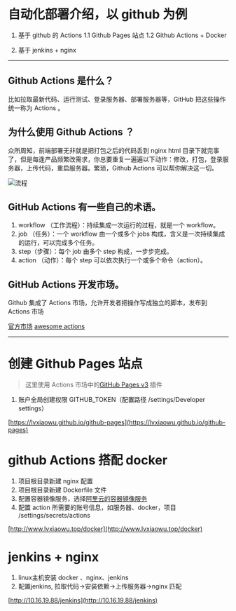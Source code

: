 # 自动化部署介绍，以 github 为例

1. 基于 github 的 Actions
1.1 Github Pages 站点
1.2 Github Actions + Docker 

2. 基于 jenkins + nginx

---

## Github Actions 是什么？

比如拉取最新代码、运行测试、登录服务器、部署服务器等，GitHub 把这些操作统一称为 Actions 。

## 为什么使用 Github Actions ？

众所周知，前端部署无非就是把打包之后的代码丢到 nginx html 目录下就完事了，但是每逢产品频繁改需求，你总要重复一遍遍以下动作：修改，打包，登录服务器，上传代码，重启服务器。繁琐，Github Actions 可以帮你解决这一切。

![流程](https://static-venus.shandiantech.com/skio/20210527/1622099530432_process.png)

## GitHub Actions 有一些自己的术语。

1. workflow （工作流程）：持续集成一次运行的过程，就是一个 workflow。
2. job （任务）：一个 workflow 由一个或多个 jobs 构成，含义是一次持续集成的运行，可以完成多个任务。
3. step（步骤）：每个 job 由多个 step 构成，一步步完成。
4. action （动作）：每个 step 可以依次执行一个或多个命令（action）。

## GitHub Actions 开发市场。

Github 集成了 Actions 市场，允许开发者把操作写成独立的脚本，发布到 Actions 市场

[官方市场](https://github.com/marketplace?type=actions)
[awesome actions](https://github.com/sdras/awesome-actions)

---

# 创建 Github Pages 站点

> 这里使用 Actions 市场中的[GitHub Pages v3](https://github.com/marketplace/actions/github-pages-v3) 插件

1. 账户全局创建权限 GITHUB_TOKEN（配置路径 /settings/Developer settings）

[https://lvxiaowu.github.io/github-pages](https://lvxiaowu.github.io/github-pages)

# github Actions 搭配 docker

1.  项目根目录新建 nginx 配置
2.  项目根目录新建 Dockerfile 文件
3.  配置容器镜像服务，选择[阿里云的容器镜像服务](https://cr.console.aliyun.com/cn-hangzhou/instance/dashboard)
4.  配置 action 所需要的账号信息，如服务器、docker，项目 /settings/secrets/actions

[http://www.lvxiaowu.top/docker](http://www.lvxiaowu.top/docker)


# jenkins + nginx

1. linux主机安装 docker 、nginx、jenkins
2. 配置jenkins, 拉取代码->安装依赖->上传服务器->nginx 匹配

[http://10.16.19.88/jenkins](http://10.16.19.88/jenkins)

